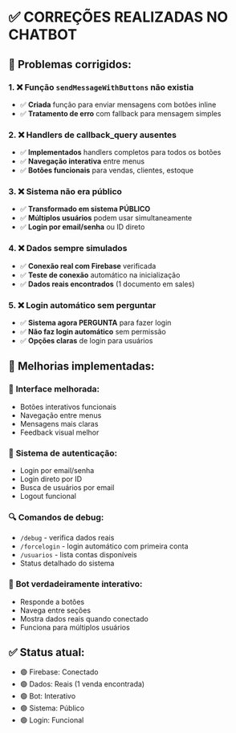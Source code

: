 # ✅ CORREÇÕES REALIZADAS NO CHATBOT

## 🔧 **Problemas corrigidos:**

### 1. ❌ **Função `sendMessageWithButtons` não existia**
- ✅ **Criada** função para enviar mensagens com botões inline
- ✅ **Tratamento de erro** com fallback para mensagem simples

### 2. ❌ **Handlers de callback_query ausentes**
- ✅ **Implementados** handlers completos para todos os botões
- ✅ **Navegação interativa** entre menus
- ✅ **Botões funcionais** para vendas, clientes, estoque

### 3. ❌ **Sistema não era público**
- ✅ **Transformado em sistema PÚBLICO**
- ✅ **Múltiplos usuários** podem usar simultaneamente
- ✅ **Login por email/senha** ou ID direto

### 4. ❌ **Dados sempre simulados**
- ✅ **Conexão real com Firebase** verificada
- ✅ **Teste de conexão** automático na inicialização
- ✅ **Dados reais encontrados** (1 documento em sales)

### 5. ❌ **Login automático sem perguntar**
- ✅ **Sistema agora PERGUNTA** para fazer login
- ✅ **Não faz login automático** sem permissão
- ✅ **Opções claras** de login para usuários

## 🎯 **Melhorias implementadas:**

### 📱 **Interface melhorada:**
- Botões interativos funcionais
- Navegação entre menus
- Mensagens mais claras
- Feedback visual melhor

### 🔐 **Sistema de autenticação:**
- Login por email/senha
- Login direto por ID
- Busca de usuários por email
- Logout funcional

### 🔍 **Comandos de debug:**
- `/debug` - verifica dados reais
- `/forcelogin` - login automático com primeira conta
- `/usuarios` - lista contas disponíveis
- Status detalhado do sistema

### 🤖 **Bot verdadeiramente interativo:**
- Responde a botões
- Navega entre seções
- Mostra dados reais quando conectado
- Funciona para múltiplos usuários

## ✅ **Status atual:**
- 🟢 Firebase: Conectado
- 🟢 Dados: Reais (1 venda encontrada)
- 🟢 Bot: Interativo
- 🟢 Sistema: Público
- 🟢 Login: Funcional